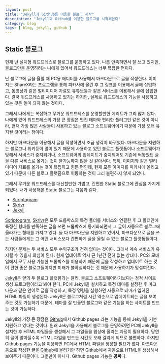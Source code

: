 ```yaml
---
layout: post
title: "Jekyll과 Github를 이용한 블로그 시작"
description: "Jekyll과 Github를 이용한 블로그를 시작해본다"
category: blog
tags: [ blog, jekyll, github ]
---
```


## Static 블로그
현재 난 설치형 워드프레스로 블로그를 운영하고 있다. 나름 만족하면서 잘 쓰고 있지만, 블로그만을 운영하려는 나에게 있어서 워드프레스는 너무 복잡한 편이다.

난 블로그에 글을 올릴 때 PC용 에디터를 사용해서 마크다운으로 글을 작성한다. 이미지는 ShareX라는 프로그램을 통해 피카사에 올린 후 그 링크를 이용해서 글에 삽입하고, 동영상과 같은 멀티미디어 자료도 유튜브등과 같은 서비스를 이용해서 글에 삽입한다. 결국 워드프레스를 사용하고 있기는 하지만, 실제로 워드프레스의 기능을 사용하고 있는 것은 얼마 되지 않는 것이다.

그래서 나에게는 복잡하고 무거운 워드프레스를 운영할만한 메리트가 그리 많지 않다. 나에게 있어 워드프레스의 가장 큰 장점은 멋진 테마와 편리한 플러그인 같은 것이 아니라, 현재 가장 많은 사람들이 사용하고 있는 블로그 소프트웨어이기 때문에 가장 오래 유지될 것이라는 점이다.

하지만 마크다운을 이용해서 글을 작성하면서 조금 생각이 바뀌었다. 마크다운을 지원하는 블로그나 위키등이 많이 있기 때문에 사용하고 있던 블로그 플랫폼이나 소프트웨어가 망해서 서비스가 중지되거나, 소프트웨어의 업데이트가 중지되어도 기존에 써놓았던 글을 다른 서비스로 옮기는 것이 불가능하지 않을 것 같아서다. 특히, 이미지와 같은 멀티미디어 자료를 옮기는 것이 복잡하고 힘든 편인데, 현재 모든 이미지를 피카사에 올리고 있기 때문에 다른 블로그 플랫폼으로 이동하는 것이 그리 불편하지 않게 되었다.

그래서 무거운 워드프레스를 대신할만한 가볍고, 간편한 Static 블로그에 관심을 가지게 되었다. 내가 사용해본 Static 블로그는 다음과 같다.

- [Scriptogram](http://scriptogram.com/)
- [Skrivr](http://skrivr.com/)
- [Jekyll](http://jekyllrb.com/)

[Scriptogram](http://scriptogram.com/), [Skrivr](http://skrivr.com/)은 모두 드롭박스의 특정 폴더를 서비스와 연결한 후 그 폴더안에 특정한 형태를 만족하는 글을 쓰면 드롭박스에 동기화되면서 그 글이 자동으로 블로그에 올라가는 형태를 가지고 있다. 둘 다 마크다운을 지원하고 있어서, 마크다운으로 글을 쓰는 사람들에게는 그 어떤 서비스보다 간편하게 글을 올릴 수 있는 블로그 플랫폼들이다.

하지만 문제는 두 서비스 모두 수익구조가 전혀 없다는 것이다. 그래서 계속 서비스가 유지될 수 있을지 의심이 된다. 현재 업데이트 역시 근 1년간 전혀 없는 상태다. PC와 모바일에서 모두 사용 가능한 드롭박스를 이용하기 때문에 글을 작성하고 업데이트 하는 것이 편한 좋은 블로그들이지만 미래가 불확실하다는 것 때문에 사용하기가 망설여진다.

[Jekyll](http://jekyllrb.com/)은 앞의 두 블로그 플랫폼과는 달리, 블로그 소프트웨어라기보다는 정적 사이트 생성 프로그램이라고 봐야 한다. PC에 Jekyll을 설치하고 특정 테마를 설정한 후 마크다운과 같은 언어로 글을 작성하고, 특정 명령을 실행하면 자동으로 테마가 입혀진 HTML 파일이 생성된다. Jekyll은 블로그처럼 시간 역순으로 업데이트되는 글을 보여주는 것도 가능하기 때문에, 테마를 잘 만들면 블로그와 같은 기능을 하는 사이트를 만드는 것이 가능하다.

Jekyll의 가장 큰 장점은 [Github](http://github.com/)에서 Github pages 라는 기능을 통해 Jekyll을 기본 지원하고 있다는 것이다. 원래 Jekyll을 사용해서 블로그를 운영하려면 PC에 Jekyll을 설치한 후 HTML 파일들을 생성해서 그 파일들을 웹상에 올리는 과정이 필요하다. 당연히 글이 많아질수록 HTML 파일을 만드는 시간도 오래 걸리게 되므로 불편하다. 하지만 Github pages 기능을 이용하면 PC에서 HTML 파일을 생성할 필요가 없다. 마크다운등으로 작성한 글을 [Github](http://github.com/)에 올리기만 하면 Github에서 자동으로 HTML을 생성해서 보여주기 때문이다. 그뿐만이 아니다. Github pages 기능은 **공짜**다.